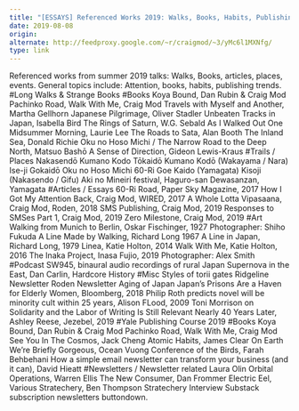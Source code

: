 ```yaml
---
title: "[ESSAYS] Referenced Works 2019: Walks, Books, Habits, Publishing Tools"
date: 2019-08-08
origin: 
alternate: http://feedproxy.google.com/~r/craigmod/~3/yMc6l1MXNfg/
type: link
---
```


Referenced works from summer 2019 talks: Walks, Books, articles, places, events. General topics include: Attention, books, habits, publishing trends.
#Long Walks &amp; Strange Books #Books Koya Bound, Dan Rubin &amp; Craig Mod Pachinko Road, Walk With Me, Craig Mod Travels with Myself and Another, Martha Gellhorn Japanese Pilgrimage, Oliver Stadler Unbeaten Tracks in Japan, Isabella Bird The Rings of Saturn, W.G. Sebald As I Walked Out One Midsummer Morning, Laurie Lee The Roads to Sata, Alan Booth The Inland Sea, Donald Richie Oku no Hoso Michi / The Narrow Road to the Deep North, Matsuo Bashō A Sense of Direction, Gideon Lewis-Kraus #Trails / Places Nakasendō Kumano Kodo Tōkaidō Kumano Kodō (Wakayama / Nara) Ise-ji Gokaidō Oku no Hoso Michi 60-Ri Goe Kaido (Yamagata) Kisoji (Nakasendo / Gifu) Aki no Mineiri festival, Haguro-san Dewasanzan, Yamagata #Articles / Essays 60-Ri Road, Paper Sky Magazine, 2017 How I Got My Attention Back, Craig Mod, WIRED, 2017 A Whole Lotta Vipasaana, Craig Mod, Roden, 2018 SMS Publishing, Craig Mod, 2019 Responses to SMSes Part 1, Craig Mod, 2019 Zero Milestone, Craig Mod, 2019 #Art Walking from Munich to Berlin, Oskar Fischinger, 1927 Photographer: Shiho Fukuda A Line Made by Walking, Richard Long 1967 A Line in Japan, Richard Long, 1979 Linea, Katie Holton, 2014 Walk With Me, Katie Holton, 2016 The Inaka Project, Inasa Fujio, 2019 Photographer: Alex Smith #Podcast SW945, binaural audio recordings of rural Japan Supernova in the East, Dan Carlin, Hardcore History #Misc Styles of torii gates Ridgeline Newsletter Roden Newsletter Aging of Japan Japan’s Prisons Are a Haven for Elderly Women, Bloomberg, 2018 Philip Roth predicts novel will be minority cult within 25 years, Alison FLood, 2009 Toni Morrison on Solidarity and the Labor of Writing Is Still Relevant Nearly 40 Years Later, Ashley Reese, Jezebel, 2019 #Yale Publishing Course 2019 #Books Koya Bound, Dan Rubin &amp; Craig Mod Pachinko Road, Walk With Me, Craig Mod See You In The Cosmos, Jack Cheng Atomic Habits, James Clear On Earth We’re Briefly Gorgeous, Ocean Vuong Conference of the Birds, Farah Behbehani How a simple email newsletter can transform your business (and it can), David Hieatt #Newsletters / Newsletter related Laura Olin Orbital Operations, Warren Ellis The New Consumer, Dan Frommer Electric Eel, Various Stratechery, Ben Thompson Stratechery Interview Substack subscription newsletters buttondown.<img width="1" alt="" src="http://feeds.feedburner.com/~r/craigmod/~4/yMc6l1MXNfg" height="1">